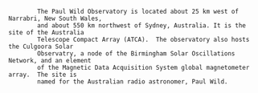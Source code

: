 
            The Paul Wild Observatory is located about 25 km west of Narrabri, New South Wales,
            and about 550 km northwest of Sydney, Australia. It is the site of the Australia 
            Telescope Compact Array (ATCA).  The observatory also hosts the Culgoora Solar 
            Observatry, a node of the Birmingham Solar Oscillations Network, and an element 
            of the Magnetic Data Acquisition System global magnetometer array.  The site is
            named for the Australian radio astronomer, Paul Wild.
        